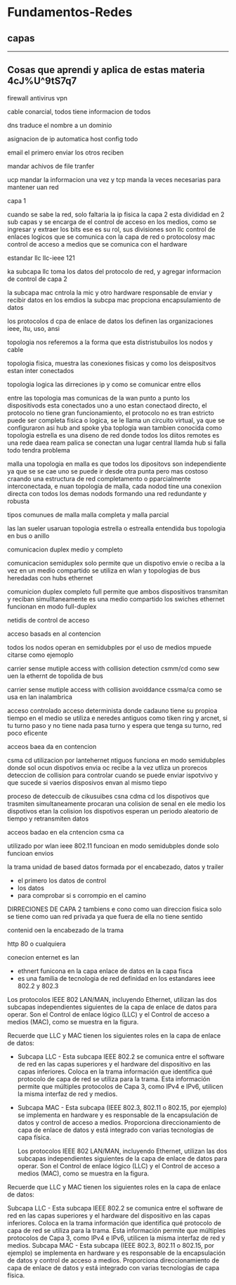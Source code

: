 # Fundamentos-Redes
## capas
-------------------------------------------
Cosas que aprendi y aplica de estas materia
4cJ%U^9tS7q7
-------------------------------------------

firewall
antivirus
vpn


cable conarcial, todos tiene informacion de todos

dns traduce el nombre a un dominio

asignacion de ip automatica host config todo

email el primero enviar los otros reciben

mandar achivos de file tranfer

ucp mandar la informacion una vez y tcp manda la veces necesarias para mantener uan red

capa 1

cuando se sabe la red, solo faltaria la ip fisica 
la capa 2 esta divididad en 2 sub capas
y se encarga de el control de acceso en los medios, como se ingresar y extraer los bits ese es su rol, sus divisiones son llc  control de enlaces logicos que se comunica con la capa de red o protocolosy mac control de acceso a medios que se comunica con el hardware

estandar llc llc-ieee 121

ka subcapa llc toma los datos del protocolo de red, y agregar informacion de control de capa 2 

la subcapa mac cntrola la mic y otro hardware responsable de enviar y recibir datos en los emdios 
la subcpa mac propciona encapsulamiento de datos

los protocolos d cpa de enlace de datos los definen las organizaciones ieee, itu, uso, ansi

topologia nos referemos a la forma que esta distristubuilos los nodos y cable

topologia fisica, muestra las conexiones fisicas y como los deispositvos estan inter conectados

topologia logica las dirreciones ip y como se comunicar entre ellos

entre las topologia mas comunicas de la wan
punto a punto
los dispositivods esta conectados uno a uno estan conectaod directo, el protocolo no tiene gran funcionamiento, el protocolo no es tran estricto puede ser completa fisica o logica, se le llama un circuito virtual, ya que se configuraron asi
hub and spoke
yba toplogia wan tambien conocida como topologia estrella es una diseno de red donde todos los diitos remotes es una rede daea ream palica se conectan una lugar central llamda hub si falla todo tendra problema

malla
una topologia en malla es que todos los dipositovs son independiente ya que se se cae uno se puede ir desde otra punta pero mas costoso
craando una estructura de red completamento o pparcialmente interconectada, e nuan topologia de malla, cada nodod tine una conexiion directa con todos los demas nodods formando una red redundante y robusta

tipos comunues de malla
malla completa y malla parcial

las lan sueler usaruan topologia estrella o estrealla entendida 
bus topologia en bus o anillo

comunicacion duplex medio y completo

comunicacion semiduplex
solo permite que un dispotivo envie o reciba a la vez en un medio compartido 
se utiliza en wlan y topologias de bus heredadas con hubs ethernet

comunicion duplex completo full
permite que ambos dispositivos transmitan y reciban simulltaneamente  es una medio compartido
los swiches ethernet funcionan en modo full-duplex

netidis de control de acceso

 acceso basads en al contencion

 todos los nodos operan en semidubples por el uso de medios mpuede citarse como ejemoplo

 carrier sense mutiple access with collision detection csmm/cd como  sew uen la ethernt de topolida de bus

 carrier sense mutiple access with collision avoiddance cssma/ca como se usa en lan inalambrica

  acceso controlado acceso determinista donde cadauno tiene su propioa tiempo en el medio 
  se utiliza e neredes antiguos como tiken ring y arcnet, si tu turno paso y no tiene nada pasa turno y espera que tenga su turno, red poco eficente

  acceos baea da en contencion

  csma cd utilizacion por lantehernet ntiguos 
  funciona en modo semidubples donde sol ocun dispotivos envia oc recibe a la vez
  utliza un prorecos deteccion de collision para controlar cuando se puede enviar ispotvivo y que sucede si vaerios disposivos envan al mismo tiepo

  proceso de deteccuib de cikusuibes csna cdma cd
   los dispotivos que trasmiten simultaneamente procaran una colision de senal en ele medio
   los dispotivos etan la colision
   los dispotivos esperan un periodo aleatorio de tiempo y retransmiten datos

   acceos badao en ela cntencion csma ca

   utilizado por wlan ieee 802.11
   funcioan en modo semidubples donde solo funcioan envios

   la trama unidad de based datos formada por el encabezado, datos y trailer
   - el primero los datos de control
   - los datos
   - para comprobar si s corrompio en el camino

DIRRECIONES DE CAPA 2 tambiens e cono como uan direccion fisica solo se tiene como uan red privada ya que fuera de ella no tiene sentido

contenid oen la encabezado de la trama 

   

http 80 o cualquiera

conecion enternet es lan
- ethnert funicona en la capa enlace de datos en la capa fisca
- es una familia de tecnologia de red definidad en los estandares ieee 802.2 y 802.3

Los protocolos IEEE 802 LAN/MAN, incluyendo Ethernet, utilizan las dos subcapas independientes siguientes de la capa de enlace de datos para operar. Son el Control de enlace lógico (LLC) y el Control de acceso a medios (MAC), como se muestra en la figura.

Recuerde que LLC y MAC tienen los siguientes roles en la capa de enlace de datos:

- Subcapa LLC - Esta subcapa IEEE 802.2 se comunica entre el software de red en las capas superiores y el hardware del dispositivo en las capas inferiores. Coloca en la trama información que identifica qué protocolo de capa de red se utiliza para la trama. Esta información permite que múltiples protocolos de Capa 3, como IPv4 e IPv6, utilicen la misma interfaz de red y medios.
  
- Subcapa MAC - Esta subcapa (IEEE 802.3, 802.11 o 802.15, por ejemplo) se implementa en hardware y es responsable de la encapsulación de datos y control de acceso a medios. Proporciona direccionamiento de capa de enlace de datos y está integrado con varias tecnologías de capa física.

  Los protocolos IEEE 802 LAN/MAN, incluyendo Ethernet, utilizan las dos subcapas independientes siguientes de la capa de enlace de datos para operar. Son el Control de enlace lógico (LLC) y el Control de acceso a medios (MAC), como se muestra en la figura.

Recuerde que LLC y MAC tienen los siguientes roles en la capa de enlace de datos:

Subcapa LLC - Esta subcapa IEEE 802.2 se comunica entre el software de red en las capas superiores y el hardware del dispositivo en las capas inferiores. Coloca en la trama información que identifica qué protocolo de capa de red se utiliza para la trama. Esta información permite que múltiples protocolos de Capa 3, como IPv4 e IPv6, utilicen la misma interfaz de red y medios.
Subcapa MAC - Esta subcapa (IEEE 802.3, 802.11 o 802.15, por ejemplo) se implementa en hardware y es responsable de la encapsulación de datos y control de acceso a medios. Proporciona direccionamiento de capa de enlace de datos y está integrado con varias tecnologías de capa física.

